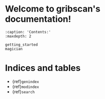 # Welcome to gribscan's documentation!

```{toctree}
:caption: 'Contents:'
:maxdepth: 2

getting_started
magician
```

# Indices and tables

- {ref}`genindex`
- {ref}`modindex`
- {ref}`search`
